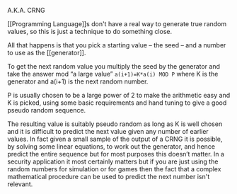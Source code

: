 A.K.A. CRNG 

[[Programming Language]]s don't have a real way to generate true random values, so this is just a technique to do something close.

All that happens is that you pick a starting value – the seed – and a number to use as the [[generator]].

To get the next random value you multiply the seed by the generator and take the answer mod “a large value” `a(i+1)=K*a(i) MOD P` where K is the generator and a(i+1) is the next random number.

P is usually chosen to be a large power of 2 to make the arithmetic easy and K is picked, using some basic requirements and hand tuning to give a good pseudo random sequence.

The resulting value is suitably pseudo random as long as K is well chosen and it is difficult to predict the next value given any number of earlier values. In fact given a small sample of the output of a CRNG it is possible, by solving some linear equations, to work out the generator, and hence predict the entire sequence but for most purposes this doesn’t matter. In a security application it most certainly matters but if you are just using the random numbers for simulation or for games then the fact that a complex mathematical procedure can be used to predict the next number isn't relevant.